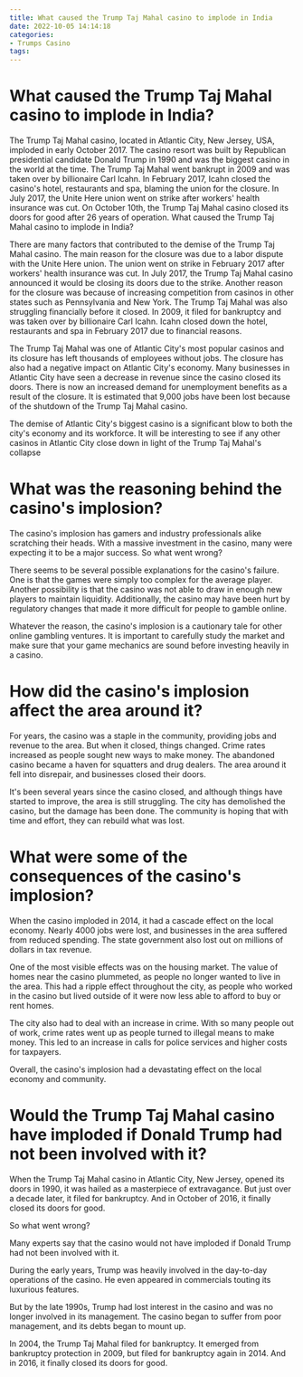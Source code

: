 ```yaml
---
title: What caused the Trump Taj Mahal casino to implode in India
date: 2022-10-05 14:14:18
categories:
- Trumps Casino
tags:
---
```



# What caused the Trump Taj Mahal casino to implode in India?

The Trump Taj Mahal casino, located in Atlantic City, New Jersey, USA, imploded in early October 2017. The casino resort was built by Republican presidential candidate Donald Trump in 1990 and was the biggest casino in the world at the time. The Trump Taj Mahal went bankrupt in 2009 and was taken over by billionaire Carl Icahn. In February 2017, Icahn closed the casino's hotel, restaurants and spa, blaming the union for the closure. In July 2017, the Unite Here union went on strike after workers' health insurance was cut. On October 10th, the Trump Taj Mahal casino closed its doors for good after 26 years of operation. What caused the Trump Taj Mahal casino to implode in India?

There are many factors that contributed to the demise of the Trump Taj Mahal casino. The main reason for the closure was due to a labor dispute with the Unite Here union. The union went on strike in February 2017 after workers' health insurance was cut. In July 2017, the Trump Taj Mahal casino announced it would be closing its doors due to the strike. Another reason for the closure was because of increasing competition from casinos in other states such as Pennsylvania and New York. The Trump Taj Mahal was also struggling financially before it closed. In 2009, it filed for bankruptcy and was taken over by billionaire Carl Icahn. Icahn closed down the hotel, restaurants and spa in February 2017 due to financial reasons.

The Trump Taj Mahal was one of Atlantic City's most popular casinos and its closure has left thousands of employees without jobs. The closure has also had a negative impact on Atlantic City's economy. Many businesses in Atlantic City have seen a decrease in revenue since the casino closed its doors. There is now an increased demand for unemployment benefits as a result of the closure. It is estimated that 9,000 jobs have been lost because of the shutdown of the Trump Taj Mahal casino.

The demise of Atlantic City's biggest casino is a significant blow to both the city's economy and its workforce. It will be interesting to see if any other casinos in Atlantic City close down in light of the Trump Taj Mahal's collapse

# What was the reasoning behind the casino's implosion?

The casino's implosion has gamers and industry professionals alike scratching their heads. With a massive investment in the casino, many were expecting it to be a major success. So what went wrong?

There seems to be several possible explanations for the casino's failure. One is that the games were simply too complex for the average player. Another possibility is that the casino was not able to draw in enough new players to maintain liquidity. Additionally, the casino may have been hurt by regulatory changes that made it more difficult for people to gamble online.

Whatever the reason, the casino's implosion is a cautionary tale for other online gambling ventures. It is important to carefully study the market and make sure that your game mechanics are sound before investing heavily in a casino.

# How did the casino's implosion affect the area around it?

For years, the casino was a staple in the community, providing jobs and revenue to the area. But when it closed, things changed. Crime rates increased as people sought new ways to make money. The abandoned casino became a haven for squatters and drug dealers. The area around it fell into disrepair, and businesses closed their doors.

It's been several years since the casino closed, and although things have started to improve, the area is still struggling. The city has demolished the casino, but the damage has been done. The community is hoping that with time and effort, they can rebuild what was lost.

# What were some of the consequences of the casino's implosion?

When the casino imploded in 2014, it had a cascade effect on the local economy. Nearly 4000 jobs were lost, and businesses in the area suffered from reduced spending. The state government also lost out on millions of dollars in tax revenue.

One of the most visible effects was on the housing market. The value of homes near the casino plummeted, as people no longer wanted to live in the area. This had a ripple effect throughout the city, as people who worked in the casino but lived outside of it were now less able to afford to buy or rent homes.

The city also had to deal with an increase in crime. With so many people out of work, crime rates went up as people turned to illegal means to make money. This led to an increase in calls for police services and higher costs for taxpayers.

Overall, the casino's implosion had a devastating effect on the local economy and community.

# Would the Trump Taj Mahal casino have imploded if Donald Trump had not been involved with it?

When the Trump Taj Mahal casino in Atlantic City, New Jersey, opened its doors in 1990, it was hailed as a masterpiece of extravagance. But just over a decade later, it filed for bankruptcy. And in October of 2016, it finally closed its doors for good.

So what went wrong?

Many experts say that the casino would not have imploded if Donald Trump had not been involved with it.

During the early years, Trump was heavily involved in the day-to-day operations of the casino. He even appeared in commercials touting its luxurious features.

But by the late 1990s, Trump had lost interest in the casino and was no longer involved in its management. The casino began to suffer from poor management, and its debts began to mount up.

In 2004, the Trump Taj Mahal filed for bankruptcy. It emerged from bankruptcy protection in 2009, but filed for bankruptcy again in 2014. And in 2016, it finally closed its doors for good.